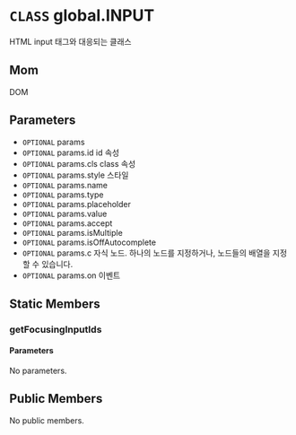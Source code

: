 # `CLASS` global.INPUT
HTML input 태그와 대응되는 클래스

## Mom
DOM

## Parameters
* `OPTIONAL` params 
* `OPTIONAL` params.id		id  속성
* `OPTIONAL` params.cls		class  속성
* `OPTIONAL` params.style	스타일 
* `OPTIONAL` params.name 
* `OPTIONAL` params.type 
* `OPTIONAL` params.placeholder 
* `OPTIONAL` params.value 
* `OPTIONAL` params.accept 
* `OPTIONAL` params.isMultiple 
* `OPTIONAL` params.isOffAutocomplete 
* `OPTIONAL` params.c		자식  노드. 하나의 노드를 지정하거나, 노드들의 배열을 지정할 수 있습니다.
* `OPTIONAL` params.on		이벤트 

## Static Members

### getFocusingInputIds
#### Parameters
No parameters.

## Public Members
No public members.
